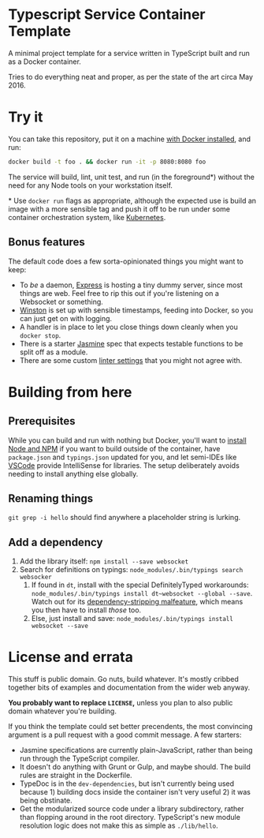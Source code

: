 # Typescript Service Container Template
A minimal project template for a service written in TypeScript built and run as a Docker container.

Tries to do everything neat and proper, as per the state of the art circa May 2016.

# Try it
You can take this repository, put it on a machine [with Docker installed](https://docs.docker.com/linux/step_one/), and run:

```sh
docker build -t foo . && docker run -it -p 8080:8080 foo
```

The service will build, lint, unit test, and run (in the foreground\*) without the need for any Node tools on your workstation itself.

\* Use `docker run` flags as appropriate, although the expected use is build an image with a more sensible tag and push it off to be run under some container orchestration system, like [Kubernetes](http://kubernetes.io/).

## Bonus features
The default code does a few sorta-opinionated things you might want to keep:

 - To *be* a daemon, [Express](http://expressjs.com/) is hosting a tiny dummy server, since most things are web. Feel free to rip this out if you're listening on a Websocket or something.
 - [Winston](https://github.com/winstonjs/winston) is set up with sensible timestamps, feeding into Docker, so you can just get on with logging.
 - A handler is in place to let you close things down cleanly when you `docker stop`.
 - There is a starter [Jasmine](https://jasmine.github.io/2.4/introduction.html) spec that expects testable functions to be split off as a module.
 - There are some custom [linter settings](https://palantir.github.io/tslint/rules/) that you might not agree with.

# Building from here
## Prerequisites
While you can build and run with nothing but Docker, you'll want to [install Node and NPM](https://nodejs.org/en/download/package-manager/) if you want to build outside of the container, have `package.json` and `typings.json` updated for you, and let semi-IDEs like [VSCode](https://code.visualstudio.com/) provide IntelliSense for libraries. The setup deliberately avoids needing to install anything else globally.

## Renaming things
`git grep -i hello` should find anywhere a placeholder string is lurking.

## Add a dependency
1. Add the library itself: `npm install --save websocket`
2. Search for definitions on typings: `node_modules/.bin/typings search websocker`
	1. If found in `dt`, install with the special DefinitelyTyped workarounds: `node_modules/.bin/typings install dt~websocket --global --save`. Watch out for its [dependency-stripping malfeature](https://github.com/typings/typings/issues/214), which means you then have to install *those* too.
	2. Else, just install and save: `node_modules/.bin/typings install websocket --save`

# License and errata
This stuff is public domain. Go nuts, build whatever. It's mostly cribbed together bits of examples and documentation from the wider web anyway.

**You probably want to replace `LICENSE`,** unless you plan to also public domain whatever you're building.

If you think the template could set better precendents, the most convincing argument is a pull request with a good commit message.
A few starters:

 - Jasmine specifications are currently plain-JavaScript, rather than being run through the TypeScript compiler.
 - It doesn't do anything with Grunt or Gulp, and maybe should. The build rules are straight in the Dockerfile.
 - TypeDoc is in the `dev-dependencies`, but isn't currently being used because 1) building docs inside the container isn't very useful 2) it was being obstinate.
 - Get the modularized source code under a library subdirectory, rather than flopping around in the root directory. TypeScript's new module resolution logic does not make this as simple as `./lib/hello`.
